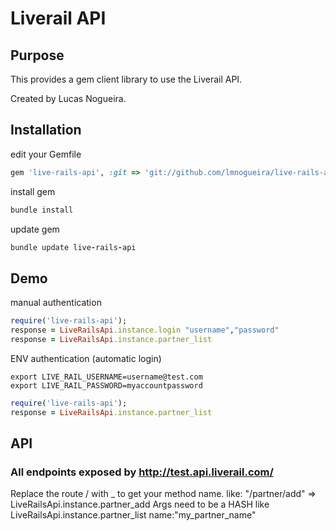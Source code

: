 # Liverail API

## Purpose

This provides a gem client library to use the Liverail API. 

[Liverail]: http://liverail.com/ 

Created by Lucas Nogueira.

## Installation

edit your Gemfile
```ruby
gem 'live-rails-api', :git => 'git://github.com/lmnogueira/live-rails-api.git'
```
install gem
```ruby
bundle install
```

update gem
```ruby
bundle update live-rails-api
```

## Demo

manual authentication
```ruby
require('live-rails-api');
response = LiveRailsApi.instance.login "username","password"
response = LiveRailsApi.instance.partner_list
```

ENV authentication (automatic login)
```
export LIVE_RAIL_USERNAME=username@test.com
export LIVE_RAIL_PASSWORD=myaccountpassword
```
```ruby
require('live-rails-api');
response = LiveRailsApi.instance.partner_list
```

## API

### All endpoints exposed by http://test.api.liverail.com/
Replace the route / with _ to get your method name.
like: "/partner/add" => LiveRailsApi.instance.partner_add
Args need to be a HASH like LiveRailsApi.instance.partner_list name:"my_partner_name"
